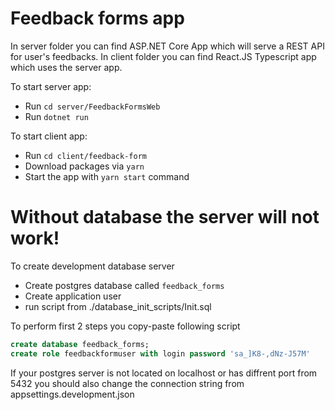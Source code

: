 # Feedback forms app

In server folder you can find ASP.NET Core App which will serve a REST API for user's feedbacks.
In client folder you can find React.JS Typescript app which uses the server app.

To start server app:
- Run `cd server/FeedbackFormsWeb`
- Run `dotnet run`

To start client app:
- Run `cd client/feedback-form`
- Download packages via `yarn`
- Start the app with `yarn start` command

# Without database the server will not work!

To create development database server
- Create postgres database called `feedback_forms`
- Create application user
- run script from ./database_init_scripts/Init.sql

To perform first 2 steps you copy-paste following script

```sql
create database feedback_forms;
create role feedbackformuser with login password 'sa_]K8-,dNz-J57M'
```

If your postgres server is not located on localhost or has diffrent port from 5432 you should also change the connection string from appsettings.development.json
